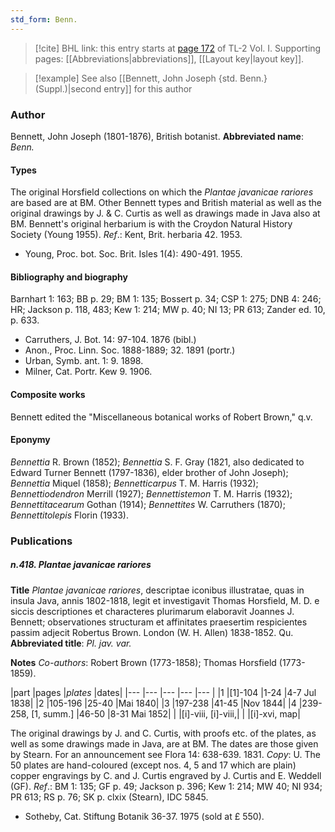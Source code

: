 ```yaml
---
std_form: Benn.
---
```


> [!cite] BHL link: this entry starts at [page 172](https://www.biodiversitylibrary.org/page/33120303) of TL-2 Vol. I.
> Supporting pages: [[Abbreviations|abbreviations]], [[Layout key|layout key]].

> [!example] See also [[Bennett, John Joseph {std. Benn.} (Suppl.)|second entry]] for this author

### Author

Bennett, John Joseph (1801-1876), British botanist. 
**Abbreviated name**: *Benn.*

#### Types

The original Horsfield collections on which the *Plantae javanicae rariores* are based are at BM. Other Bennett types and British material as well as the original drawings by J. & C. Curtis as well as drawings made in Java also at BM. Bennett's original herbarium is with the Croydon Natural History Society (Young 1955).
*Ref*.: Kent, Brit. herbaria 42. 1953.
- Young, Proc. bot. Soc. Brit. Isles 1(4): 490-491. 1955.

#### Bibliography and biography

Barnhart 1: 163; BB p. 29; BM 1: 135; Bossert p. 34; CSP 1: 275; DNB 4: 246; HR; Jackson p. 118, 483; Kew 1: 214; MW p. 40; NI 13; PR 613; Zander ed. 10, p. 633.
- Carruthers, J. Bot. 14: 97-104. 1876 (bibl.)
- Anon., Proc. Linn. Soc. 1888-1889; 32. 1891 (portr.)
- Urban, Symb. ant. 1: 9. 1898.
- Milner, Cat. Portr. Kew 9. 1906.

#### Composite works

Bennett edited the "Miscellaneous botanical works of Robert Brown," q.v.

#### Eponymy

*Bennettia* R. Brown (1852); *Bennettia* S. F. Gray (1821, also dedicated to Edward Turner Bennett (1797-1836), elder brother of John Joseph); *Bennettia* Miquel (1858); *Bennetticarpus* T. M. Harris (1932); *Bennettiodendron* Merrill (1927); *Bennettistemon* T. M. Harris (1932); *Bennettitacearum* Gothan (1914); *Bennettites* W. Carruthers (1870); *Bennettitolepis* Florin (1933).

### Publications

##### n.418. Plantae javanicae rariores

**Title**
*Plantae javanicae rariores*, descriptae iconibus illustratae, quas in insula Java, annis 1802-1818, legit et investigavit Thomas Horsfield, M. D. e siccis descriptiones et characteres plurimarum elaboravit Joannes J. Bennett; observationes structuram et affinitates praesertim respicientes passim adjecit Robertus Brown. London (W. H. Allen) 1838-1852. Qu.
**Abbreviated title**: *Pl. jav. var.*

**Notes**
*Co-authors*: Robert Brown (1773-1858); Thomas Horsfield (1773-1859).

|part	|pages	|*plates*	|dates|
|---	|---	|---	|---	|---	|
|1	|\[1\]-104	|1-24	|4-7 Jul 1838|
|2	|105-196	|25-40	|Mai 1840|
|3	|197-238	|41-45	|Nov 1844|
|4	|239-258, \[1, summ.\]	|46-50	|8-31 Mai 1852|
|	|\[i\]-viii, \[i\]-viii,|
|	|\[i\]-xvi, map|

The original drawings by J. and C. Curtis, with proofs etc. of the plates, as well as some drawings made in Java, are at BM. The dates are those given by Stearn. For an announcement see Flora 14: 638-639. 1831. *Copy*: U.
The 50 plates are hand-coloured (except nos. 4, 5 and 17 which are plain) copper engravings by C. and J. Curtis engraved by J. Curtis and E. Weddell (GF).
*Ref*.: BM 1: 135; GF p. 49; Jackson p. 396; Kew 1: 214; MW 40; NI 934; PR 613; RS p. 76; SK p. clxix (Stearn), IDC 5845.
- Sotheby, Cat. Stiftung Botanik 36-37. 1975 (sold at £ 550).


